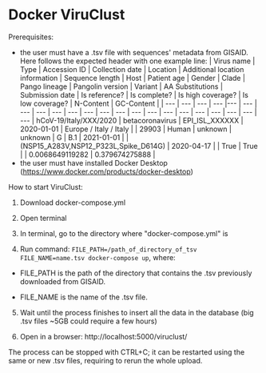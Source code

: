 # Docker ViruClust

Prerequisites:
- the user must have a .tsv file with sequences' metadata from GISAID. Here follows the expected header with one example line: 
| Virus name | Type | Accession ID | Collection date | Location | Additional location information | Sequence length | Host | Patient age | Gender | Clade | Pango lineage | Pangolin version | Variant | AA Substitutions | Submission date | Is reference? | Is complete? | Is high coverage? | Is low coverage? | N-Content | GC-Content |
| --- | --- | --- | --- |--- | --- | --- | --- | --- | --- | --- | --- | --- | --- | --- | --- | --- | --- | --- | --- | --- | --- |
hCoV-19/Italy/XXX/2020 | betacoronavirus | EPI_ISL_XXXXXX | 2020-01-01 | Europe / Italy / Italy |  | 29903 | Human | unknown | unknown | G | B.1 | 2021-01-01 |  | (NSP15_A283V,NSP12_P323L,Spike_D614G) | 2020-04-17 |  | True | True |  | 0.0068649119282 | 0.379674275888 |
- the user must have installed Docker Desktop (https://www.docker.com/products/docker-desktop)

How to start ViruClust:
1) Download docker-compose.yml

2) Open terminal

3) In terminal, go to the directory where "docker-compose.yml" is

4) Run command: `FILE_PATH=/path_of_directory_of_tsv FILE_NAME=name.tsv docker-compose up`, where:

  - FILE_PATH is the path of the directory that contains the .tsv previously downloaded from GISAID.

  - FILE_NAME is the name of the .tsv file.

5) Wait until the process finishes to insert all the data in the database (big .tsv files ~5GB could require a few hours)

6) Open in a browser: http://localhost:5000/viruclust/

The process can be stopped with CTRL+C; it can be restarted using the same or new .tsv files, requiring to rerun the whole upload.
